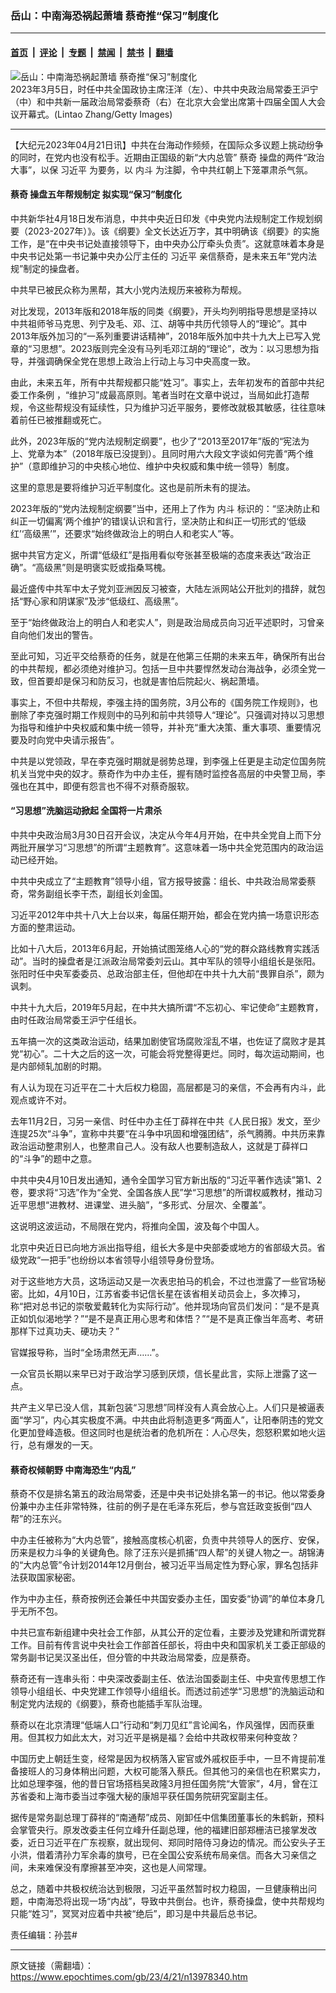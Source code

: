 ### 岳山：中南海恐祸起萧墙 蔡奇推“保习”制度化

---

#### [首页](../../../..?n13978340) &nbsp;|&nbsp; [评论](../../../../../epoch-comment?n13978340) &nbsp;|&nbsp; [专题](../../../../../epoch-special?n13978340) &nbsp;|&nbsp; [禁闻](../../../../../epoch-news?n13978340) &nbsp;|&nbsp; [禁书](../../../../../books?n13978340) &nbsp;|&nbsp; [翻墙](https://github.com/gfw-breaker/nogfw/blob/master/README.md?n13978340)


<div><img alt="岳山：中南海恐祸起萧墙 蔡奇推“保习”制度化" class="attachment-djy_600_400 size-djy_600_400 wp-post-image" src="https://i.epochtimes.com/assets/uploads/2023/03/id13954781-GettyImages-1471553450-600x400.jpg"/>
<div class="caption">
 2023年3月5日，时任中共全国政协主席汪洋（左）、中共中央政治局常委王沪宁（中）和中共新一届政治局常委蔡奇（右）在北京大会堂出席第十四届全国人大会议开幕式。(Lintao Zhang/Getty Images)
</div></div><hr/><div class="post_content" id="artbody" itemprop="articleBody">
 <!-- article content begin -->
 <p>
  【大纪元2023年04月21日讯】中共在台海动作频频，在国际众多议题上挑动纷争的同时，在党内也没有松手。近期由正国级的新“大内总管”
  <ok href="https://www.epochtimes.com/gb/tag/%E8%94%A1%E5%A5%87.html">
   蔡奇
  </ok>
  操盘的两件“政治大事”，以保
  <ok href="https://www.epochtimes.com/gb/tag/%E4%B9%A0%E8%BF%91%E5%B9%B3.html">
   习近平
  </ok>
  为要务，以
  <ok href="https://www.epochtimes.com/gb/tag/%E5%86%85%E6%96%97.html">
   内斗
  </ok>
  为注脚，令中共红朝上下笼罩肃杀气氛。
 </p>
 <h4>
  <ok href="https://www.epochtimes.com/gb/tag/%E8%94%A1%E5%A5%87.html">
   蔡奇
  </ok>
  操盘五年帮规制定 拟实现“保习”制度化
 </h4>
 <p>
  中共新华社4月18日发布消息，中共中央近日印发《中央党内法规制定工作规划纲要（2023-2027年）》。该《纲要》全文长达近万字，其中明确该《纲要》的实施工作，是“在中央书记处直接领导下，由中央办公厅牵头负责”。这就意味着本身是中央书记处第一书记兼中央办公厅主任的
  <ok href="https://www.epochtimes.com/gb/tag/%E4%B9%A0%E8%BF%91%E5%B9%B3.html">
   习近平
  </ok>
  亲信蔡奇，是未来五年“党内法规”制定的操盘者。
 </p>
 <p>
  中共早已被民众称为黑帮，其大小党内法规历来被称为帮规。
 </p>
 <p>
  对比发现，2013年版和2018年版的同类《纲要》，开头均列明指导思想是坚持以中共祖师爷马克思、列宁及毛、邓、江、胡等中共历代领导人的“理论”。其中2013年版外加习的“一系列重要讲话精神”，2018年版外加中共十九大上已写入党章的“习思想”。2023版则完全没有马列毛邓江胡的“理论”，改为：以习思想为指导，并强调确保全党在思想上政治上行动上与习中央高度一致。
 </p>
 <p>
  由此，未来五年，所有中共帮规都只能“姓习”。事实上，去年初发布的首部中共纪委工作条例 ，“维护习”成最高原则。笔者当时在文章中说过，当局如此打造帮规，令这些帮规没有延续性，只为维护习近平服务，要修改就极其敏感，往往意味着前任已被推翻或死亡。
 </p>
 <p>
  此外，2023年版的“党内法规制定纲要”，也少了“2013至2017年”版的“宪法为上、党章为本”（2018年版已没提到）。且同时用六大段文字谈如何完善“两个维护”（意即维护习的中央核心地位、维护中央权威和集中统一领导）制度。
 </p>
 <p>
  这里的意思是要将维护习近平制度化。这也是前所未有的提法。
 </p>
 <p>
  2023年版的“党内法规制定纲要”当中，还用上了作为
  <ok href="https://www.epochtimes.com/gb/tag/%E5%86%85%E6%96%97.html">
   内斗
  </ok>
  标识的：“坚决防止和纠正一切偏离‘两个维护’的错误认识和言行，坚决防止和纠正一切形式的‘低级红’‘高级黑’”，还要求“始终做政治上的明白人和老实人”等。
 </p>
 <p>
  据中共官方定义，所谓“低级红”是指用看似夸张甚至极端的态度来表达“政治正确”。“高级黑”则是明褒实贬或指桑骂槐。
 </p>
 <p>
  最近盛传中共军中太子党刘亚洲因反习被查，大陆左派网站公开批刘的措辞，就包括“野心家和阴谋家”及涉“低级红、高级黑”。
 </p>
 <p>
  至于“始终做政治上的明白人和老实人”，则是政治局成员向习近平述职时，习曾亲自向他们发出的警告。
 </p>
 <p>
  至此可知，习近平交给蔡奇的任务，就是在他第三任期的未来五年，确保所有出台的中共帮规，都必须绝对维护习。包括一旦中共要悍然发动台海战争，必须全党一致，但首要却是保习和防反习，也就是害怕后院起火、祸起萧墙。
 </p>
 <p>
  事实上，不但中共帮规，李强主持的国务院，3月公布的《国务院工作规则》，也删除了李克强时期工作规则中的马列和前中共领导人“理论”。只强调对持以习思想为指导和维护中央权威和集中统一领导，并补充“重大决策、重大事项、重要情况要及时向党中央请示报告”。
 </p>
 <p>
  中共是以党领政，早在李克强时期就是弱势总理，到李强上任更是主动定位国务院机关当党中央的奴才。蔡奇作为中办主任，握有随时监控各高层的中央警卫局，李强也在其中，即便有怨言也不得不对蔡奇服软。
 </p>
 <h4>
  “习思想”洗脑运动掀起 全国将一片肃杀
 </h4>
 <p>
  中共中央政治局3月30日召开会议，决定从今年4月开始，在中共全党自上而下分两批开展学习“习思想”的所谓“主题教育”。这意味着一场中共全党范围内的政治运动已经开始。
 </p>
 <p>
  中共中央成立了“主题教育”领导小组，官方报导披露：组长、中共政治局常委蔡奇，常务副组长李干杰，副组长刘金国。
 </p>
 <p>
  习近平2012年中共十八大上台以来，每届任期开始，都会在党内搞一场意识形态方面的整肃运动。
 </p>
 <p>
  比如十八大后，2013年6月起，开始搞试图笼络人心的“党的群众路线教育实践活动”。当时的操盘者是江派政治局常委刘云山。其中军队的领导小组组长是张阳。张阳时任中央军委委员、总政治部主任，但他却在中共十九大前“畏罪自杀”，颇为讽刺。
 </p>
 <p>
  中共十九大后，2019年5月起，在中共大搞所谓“不忘初心、牢记使命”主题教育，由时任政治局常委王沪宁任组长。
 </p>
 <p>
  五年搞一次的这类政治运动，结果加剧使官场腐败淫乱不堪，也佐证了腐败才是其党“初心”。二十大之后的这一次，可能会将党整得更烂。同时，每次运动期间，也是内部倾轧加剧的时期。
 </p>
 <p>
  有人认为现在习近平在二十大后权力稳固，高层都是习的亲信，不会再有内斗，此观点或许不对。
 </p>
 <p>
  去年11月2日，习另一亲信、时任中办主任丁薛祥在中共《人民日报》发文，至少连提25次“斗争”，宣称中共要“在斗争中巩固和增强团结”，杀气腾腾。中共历来靠政治运动整肃别人，也整肃自己人。没有敌人也要制造敌人，这就是丁薛祥口的“斗争”的题中之意。
 </p>
 <p>
  中共中央4月10日发出通知，通令全国学习官方新出版的“习近平著作选读”第1、2卷，要求将“习选”作为“全党、全国各族人民”学“习思想”的所谓权威教材，推动习近平思想“进教材、进课堂、进头脑”，“多形式、分层次、全覆盖”。
 </p>
 <p>
  这说明这波运动，不局限在党内，将推向全国，波及每个中国人。
 </p>
 <p>
  北京中央近日已向地方派出指导组，组长大多是中央部委或地方的省部级大员。省级党政“一把手”也纷纷以本省领导小组领导身份登场。
 </p>
 <p>
  对于这些地方大员，这场运动又是一次表忠拍马的机会，不过也泄露了一些官场秘密。比如，4月10日，江苏省委书记信长星在该省相关动员会上，多次捧习，称“把对总书记的崇敬爱戴转化为实际行动”。他并现场向官员们发问：“是不是真正如饥似渴地学？”“是不是真正用心思考和体悟？”“是不是真正像当年高考、考研那样下过真功夫、硬功夫？”
 </p>
 <p>
  官媒报导称，当时“全场肃然无声……”。
 </p>
 <p>
  一众官员长期以来早已对于政治学习感到厌烦，信长星此言，实际上泄露了这一点。
 </p>
 <p>
  共产主义早已没人信，其新包装“习思想”同样没有人真会放心上。人们只是被逼表面“学习”，内心其实极度不满。中共由此将制造更多“两面人”，让阳奉阴违的党文化更加登峰造极。但这同时也是统治者的危机所在：人心尽失，怨怒积累如地火运行，总有爆发的一天。
 </p>
 <h4>
  蔡奇权倾朝野 中南海恐生“内乱”
 </h4>
 <p>
  蔡奇不仅是排名第五的政治局常委，还是中央书记处排名第一的书记。他以常委身份兼中办主任非常特殊，往前的例子是在毛泽东死后，参与宫廷政变扳倒“四人帮”的汪东兴。
 </p>
 <p>
  中办主任被称为“大内总管”，接触高度核心机密，负责中共领导人的医疗、安保，历来是权力斗争的关键角色。除了汪东兴是抓捕“四人帮”的关键人物之一。胡锦涛的“大内总管”令计划2014年12月倒台，被习近平当局定性为野心家，罪名包括非法获取国家秘密。
 </p>
 <p>
  作为中办主任，蔡奇按例还会兼任中共国安委办主任，国安委“协调”的单位本身几乎无所不包。
 </p>
 <p>
  中共已宣布新组建中央社会工作部，从其公开的定位看，主要涉及党建和所谓党群工作。目前有传言说中央社会工作部首任部长，将由中央和国家机关工委正部级的常务副书记吴汉圣出任，但分管的中共政治局常委，应是蔡奇。
 </p>
 <p>
  蔡奇还有一连串头衔：中央深改委副主任、依法治国委副主任、中央宣传思想工作领导小组组长、中央党建工作领导小组组长。而透过前述学“习思想”的洗脑运动和制定党内法规的《纲要》，蔡奇也能插手军队治理。
 </p>
 <p>
  蔡奇以在北京清理“低端人口”行动和“刺刀见红”言论闻名，作风强悍，因而获重用。但其权力如此太大，对习近平是祸是福？会给中共政权带来何种变故？
 </p>
 <p>
  中国历史上朝廷生变，经常是因为权柄落入宦官或外戚权臣手中，一旦不肯提前准备接班人的习身体稍出问题，大权可能落入蔡氏。但其他习的亲信也在积累实力，比如总理李强，他的昔日官场搭档吴政隆3月担任国务院“大管家”，4月，曾在江苏省委和上海市委当过李强大秘的康旭平获任国务院研究室副主任。
 </p>
 <p>
  据传是常务副总理丁薛祥的“南通帮”成员、刚卸任中信集团董事长的朱鹤新，预料会掌管央行。原发改委主任何立峰升任副总理，他的福建旧部郑栅洁已接掌发改委，近日习近平在广东视察，就出现何、郑同时陪侍习身边的情况。而公安头子王小洪，借着清孙力军余毒的旗号，已在全国公安系统布局亲信。而各大习亲信之间，未来难保没有摩擦甚至冲突，这也是人间常理。
 </p>
 <p>
  总之，随着中共极权统治达到极限，习近平虽然暂时权力稳固，一旦健康稍出问题，中南海恐将出现一场“内战”，导致中共倒台。也许，蔡奇操盘，使中共帮规均只能“姓习”，冥冥对应着中共被“绝后”，即习是中共最后总书记。
 </p>
 <p>
  责任编辑：孙芸#
 </p>
 <!-- article content end -->
 <div id="below_article_ad">
 </div>
</div>


---

原文链接（需翻墙）：https://www.epochtimes.com/gb/23/4/21/n13978340.htm